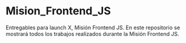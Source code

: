 # Mision_Frontend_JS
Entregables para launch X, Misión Frontend JS. En este repositorio se mostrará todos los trabajos realizados durante la Misión Frontend JS.


